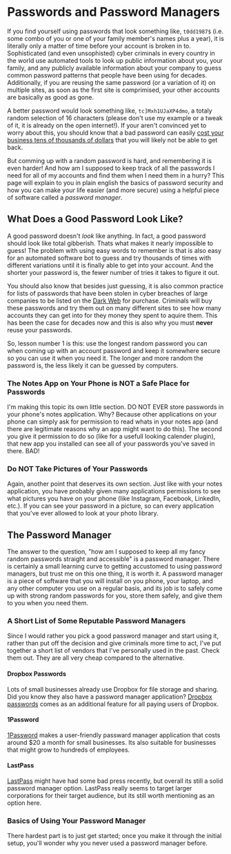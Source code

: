 # Passwords and Password Managers

If you find yourself using passwords that look something like, `t0dd1987$` (i.e. some combo of you or one of your family member's names plus a year), it is literally
only a matter of time before your account is broken in to. Sophisticated (and even unsophisted) cyber criminals in every country in the world use automated tools to look up public information
about you, your family, and any publicly available information about your company to guess common password patterns that people have been using for decades. Additionally, if you are reusing the same password (or a variation 
of it) on multiple sites, as soon as the first site is comprimised, your other accounts are basically as good as gone. 

A better password would look something like, `tc]Mxh1UJaXP4dmo`, a totaly random selection of 16 characters (please don't use my example or a tweak of it, 
it is already on the open internet!). If your aren't convinced yet to worry about this, you should know that a bad password can easily 
[cost your business tens of thousands of dollars](https://www.strongdm.com/blog/small-business-cyber-security-statistics) that you will likely not be able to get back. 

But comming up with a random password is hard, and remembering it is even harder! And how am I supposed to keep track of all the passwords I need for all 
of my accounts and find them when I need them in a hurry? This page will explain to you in plain english the basics of password security and how you can 
make your life easier (and more secure) using a helpful piece of software called a *password manager*. 

## What Does a Good Password Look Like?

A good password doesn't *look* like anything. In fact, a good password should look like total gibberish. Thats what makes it nearly impossible to guess! The problem
with using easy words to remember is that is also easy for an automated software bot to guess and try thousands of times with different variations until 
it is finally able to get into your account. And the shorter your password is, the fewer number of tries it takes to figure it out. 

You should also know that besides just guessing, it is also common practice for lists of passwords that have been stolen in cyber breaches of large companies 
to be listed on the [Dark Web](https://en.wikipedia.org/wiki/Dark_web) for purchase. Criminals will buy these passwords and try them 
out on many different sites to see how many accounts they can get into for they money they spent to aquire them. This has been the case for decades now and this is 
also why you must **never** reuse your passwords. 

So, lesson number 1 is this: use the longest random password you can when coming up with an account password and keep it somewhere secure so you can use it when 
you need it. The longer and more random the password is, the less likely it can be guessed by computers. 

### The Notes App on Your Phone is NOT a Safe Place for Passwords

I'm making this topic its own little section. DO NOT EVER store passwords in your phone's notes application. Why? Because other applications on your phone can simply
ask for permission to read whats in your notes app (and there are legitimate reasons why an app might want to do this). The second you give it permission to do so 
(like for a usefull looking calender plugin), that new app you installed can see all of your passwords you've saved in there. BAD! 

### Do NOT Take Pictures of Your Passwords

Again, another point that deserves its own section. Just like with your notes application, you have probably given many applications permissions to see what pictures
you have on your phone (like Instagram, Facebook, LinkedIn, etc.). If you can see your password in a picture, so can every application that you've ever allowed 
to look at your photo library. 

## The Password Manager

The answer to the question, "how am I supposed to keep all my fancy random passwords straight and accessible" is a password manager. There is certainly a small
learning curve to getting accustomed to using password managers, but trust me on this one thing, it is worth it. A password manager is a piece of software that 
you will install on you phone, your laptop, and any other computer you use on a regular basis, and its job is to safely come up with strong random passwords for 
you, store them safely, and give them to you when you need them. 

### A Short List of Some Reputable Password Managers

Since I would rather you pick a good password manager and start using it, rather than put off the decision and give criminals more time to act, I've put together
a short list of vendors that I've personally used in the past. Check them out. They are all very cheap compared to the alternative. 

#### Dropbox Passwords

Lots of small businesses already use Dropbox for file storage and sharing. Did you know they also have a password manager application? [Dropbox passwords](https://help.dropbox.com/installs/how-to-use-dropbox-passwords) comes as an additional feature for all paying users of Dropbox. 

#### 1Password

[1Password](https://1password.com/) makes a user-friendly passward manager application that costs around $20 a month for small businesses. Its also suitable for
businesses that might grow to hundreds of employees. 

#### LastPass

[LastPass](https://www.lastpass.com/) might have had some bad press recently, but overall its still a solid password manager option. LastPass really seems to 
target larger corporations for their target audience, but its still worth mentioning as an option here. 

### Basics of Using Your Password Manager

There hardest part is to just get started; once you make it through the initial setup, you'll wonder why you never used a password manager before. 
